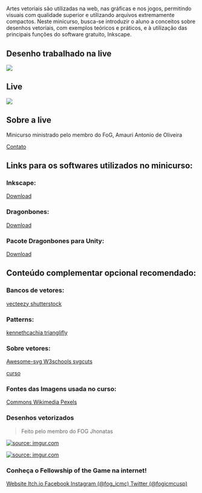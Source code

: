 # 
Artes vetoriais são utilizadas na web, nas gráficas e nos jogos, permitindo visuais com qualidade superior e utilizando arquivos extremamente compactos. Neste minicurso, busca-se introduzir o aluno a conceitos sobre desenhos vetoriais, com exemplos teóricos e práticos, e à utilização das principais funções do software gratuito, Inkscape.

## Desenho trabalhado na live

<img src="https://i.imgur.com/Z8c9juT.png" align="center">

## Live

<a href="https://youtu.be/4BdVKQ4TDA0" target="_blank" align="center">
  <img src="https://i.imgur.com/yzNZuve.jpg">
</a>

## Sobre a live

Minicurso ministrado pelo membro do FoG, Amauri Antonio de Oliveira

<a href="https://linktr.ee/amauri_oliveira" target="_blank" align="center">
Contato
</a>

## Links para os softwares utilizados no minicurso:

### Inkscape:

<a href="https://inkscape.org/release/inkscape-master/?latest=1" target="_blank" align="center">
Download
</a>

### Dragonbones:

<a href="https://docs.egret.com/dragonbones/en" target="_blank" align="center">
Download
</a>

### Pacote Dragonbones para Unity:

<a href="https://goo.gl/MPsNWw" target="_blank" align="center">
Download
</a>


## Conteúdo complementar opcional recomendado:

### Bancos de vetores:

<a href="https://www.vecteezy.com/" target="_blank" align="center">
vecteezy
</a>

<a href="https://www.shutterstock.com/pt/vectors" target="_blank" align="center">
shutterstock
</a>

### Patterns:

<a href="http://www.kennethcachia.com/plain-pattern/app/" target="_blank" align="center">
kennethcachia
</a>

<a href="https://trianglify.io/" target="_blank" align="center">
trianglifly
</a>

### Sobre vetores:

<a href="https://github.com/willianjusten/awesome-svg" target="_blank" align="center">
Awesome-svg
</a>

<a href="https://www.w3schools.com/graphics/svg_intro.asp" target="_blank" align="center">
W3schools
</a>

<a href="https://svgcuts.com/" target="_blank" align="center">
svgcuts
</a>

<a href="https://www.udemy.com/course/aprendendo-svg-do-inicio-ao-avancado" target="_blank" align="center">curso
</a>

### Fontes das Imagens usada no curso:

<a href="https://commons.wikimedia.org/" target="_blank" align="center">
Commons Wikimedia
</a>

<a href="https://www.pexels.com/" target="_blank" align="center">
Pexels
</a>

### Desenhos vetorizados

>Feito pelo membro do FOG Jhonatas

<a href="https://imgur.com/mkpGtvc"><img src="https://i.imgur.com/mkpGtvc.jpg" title="source: imgur.com" /></a>

<a href="https://imgur.com/mzDoJUo"><img src="https://i.imgur.com/mzDoJUo.jpg" title="source: imgur.com" /></a>


### Conheça o Fellowship of the Game na internet!

<a href="https://www.fog.icmc.usp.br/" target="_blank" align="center">
Website
</a>

<a href="https://fog-icmc.itch.io/" target="_blank" align="center">
Itch.io
</a>

<a href="https://web.facebook.com/fogicmc/" target="_blank" align="center">
Facebook
</a>

<a href="https://www.instagram.com/fog_icmc/" target="_blank" align="center">
Instagram (@fog_icmc)
</a>

<a href="https://twitter.com/fogicmcusp" target="_blank" align="center">
Twitter (@fogicmcusp)
</a>
